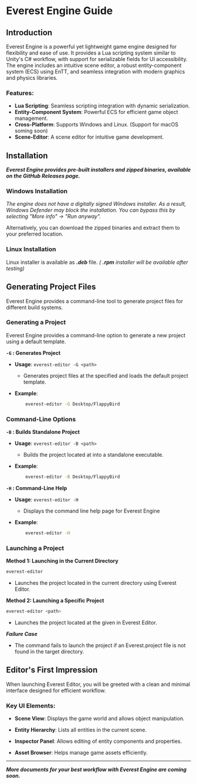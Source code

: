 # Everest Engine Guide

## Introduction

Everest Engine is a powerful yet lightweight game engine designed for flexibility and ease of use.
It provides a Lua scripting system similar to Unity's C# workflow, with support for serializable fields
for UI accessibility. The engine includes an intuitive scene editor, a robust entity-component system (ECS)
using EnTT, and seamless integration with modern graphics and physics libraries.

### Features:

- __Lua Scripting__: Seamless scripting integration with dynamic serialization.
- __Entity-Component System__: Powerful ECS for efficient game object management.
- __Cross-Platform__: Supports Windows and Linux. (Support for macOS soming soon)
- __Scene-Editor__: A scene editor for intuitive game development.

## Installation

___Everest Engine provides pre-built installers and zipped binaries, available on the GitHub Releases page.___

### Windows Installation

_The engine does not have a digitally signed Windows installer. As a result, Windows Defender may block the
installation. You can bypass this by selecting "More info" → "Run anyway"._

Alternatively, you can download the zipped binaries and extract them to your preferred location.

### Linux Installation

Linux installer is available as ___.deb___ file. _( __.rpm__ installer will be available after testing)_

## Generating Project Files

Everest Engine provides a command-line tool to generate project files for different build systems.

### Generating a Project

Everest Engine provides a command-line option to generate a new project using a default template.

__`-G` : Generates Project__

- __Usage__: `everest-editor -G <path>`
    - Generates project files at the specified <path> and loads the default project template.

- __Example__:
    ```bash
        everest-editor -G Desktop/FlappyBird
    ```

### Command-Line Options

__`-B` : Builds Standalone Project__

- __Usage__: `everest-editor -B <path>`
    - Builds the project located at <path> into a standalone executable.

- __Example__:
    ```bash
        everest-editor -B Desktop/FlappyBird
    ```

__`-H` : Command-Line Help__

- __Usage__: `everest-editor -H`
    - Displays the command line help page for Everest Engine

- __Example__:
    ```bash
        everest-editor -H
    ```

### Launching a Project

__Method 1: Launching in the Current Directory__

```bash
everest-editor
```
- Launches the project located in the current directory using Everest Editor.

__Method 2: Launching a Specific Project__

```bash
everest-editor <path>
```
- Launches the project located at the given <path> in Everest Editor.

___Failure Case___

- The command fails to launch the project if an Everest.project file is not found in the target directory.


## Editor's First Impression

When launching Everest Editor, you will be greeted with a clean and minimal interface designed for efficient workflow.

### Key UI Elements:

- __Scene View__: Displays the game world and allows object manipulation.

- __Entity Hierarchy__: Lists all entities in the current scene.

- __Inspector Panel__: Allows editing of entity components and properties.

- __Asset Browser__: Helps manage game assets efficiently.

---

___More documents for your best workflow with Everest Engine are coming soon.___
